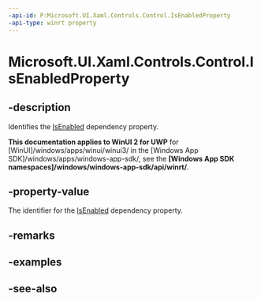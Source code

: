 ```yaml
---
-api-id: P:Microsoft.UI.Xaml.Controls.Control.IsEnabledProperty
-api-type: winrt property
---
```


<!-- Property syntax
public Windows.UI.Xaml.DependencyProperty IsEnabledProperty { get; }
-->

# Microsoft.UI.Xaml.Controls.Control.IsEnabledProperty

## -description
Identifies the [IsEnabled](control_isenabled.md) dependency property.

**This documentation applies to WinUI 2 for UWP** for [WinUI]/windows/apps/winui/winui3/ in the [Windows App SDK]/windows/apps/windows-app-sdk/, see the **[Windows App SDK namespaces]/windows/windows-app-sdk/api/winrt/**.

## -property-value
The identifier for the [IsEnabled](control_isenabled.md) dependency property.

## -remarks

## -examples

## -see-also
